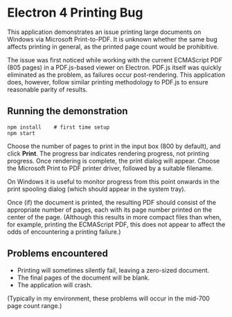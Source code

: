 # Electron 4 Printing Bug

This application demonstrates an issue printing large documents on Windows via Microsoft Print-to-PDF. It is unknown whether the same bug affects printing in general, as the printed page count would be prohibitive.

The issue was first noticed while working with the current ECMAScript PDF (805 pages) in a PDF.js-based viewer on Electron. PDF.js itself was quickly eliminated as the problem, as failures occur post-rendering. This application does, however, follow similar printing methodology to PDF.js to ensure reasonable parity of results.

## Running the demonstration

```
npm install    # first time setup
npm start
```

Choose the number of pages to print in the input box (800 by default), and click **Print**. The progress bar indicates rendering progress, not printing progress. Once rendering is complete, the print dialog will appear. Choose the Microsoft Print to PDF printer driver, followed by a suitable filename.

On Windows it is useful to monitor progress from this point onwards in the print spooling dialog (which should appear in the system tray).

Once (if) the document is printed, the resulting PDF should consist of the appropriate number of pages, each with its page number printed on the center of the page. (Although this results in more compact files than when, for example, printing the ECMAScript PDF, this does not appear to affect the odds of encountering a printing failure.)

## Problems encountered

* Printing will sometimes silently fail, leaving a zero-sized document.
* The final pages of the document will be blank.
* The application will crash.

(Typically in my environment, these problems will occur in the mid-700 page count range.)